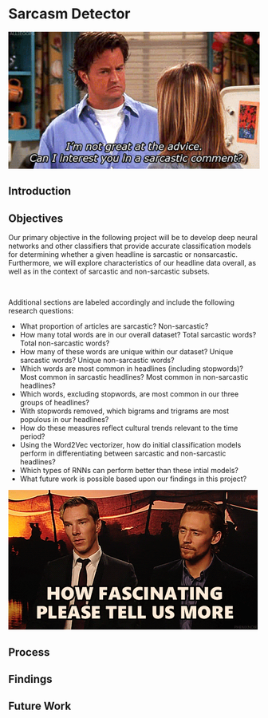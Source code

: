 # Sarcasm Detector

<img src='Images/friends_sarcasm.gif'>

## Introduction



## Objectives

Our primary objective in the following project will be to develop deep neural networks and other classifiers that provide accurate classification models for determining whether a given headline is sarcastic or nonsarcastic. Furthermore, we will explore characteristics of our headline data overall, as well as in the context of sarcastic and non-sarcastic subsets.

<img src=''>

Additional sections are labeled accordingly and include the following research questions:

* What proportion of articles are sarcastic? Non-sarcastic?
* How many total words are in our overall dataset? Total sarcastic words? Total non-sarcastic words?
* How many of these words are unique within our dataset? Unique sarcastic words? Unique non-sarcastic words?
* Which words are most common in headlines (including stopwords)? Most common in sarcastic headlines? Most common in non-sarcastic headlines?
* Which words, excluding stopwords, are most common in our three groups of headlines?
* With stopwords removed, which bigrams and trigrams are most populous in our headlines?
* How do these measures reflect cultural trends relevant to the time period?
* Using the Word2Vec vectorizer, how do initial classification models perform in differentiating between sarcastic and non-sarcastic headlines?
* Which types of RNNs can perform better than these intial models?
* What future work is possible based upon our findings in this project?

<img src='Images/tell_us_more.gif'>

## Process

## Findings

## Future Work